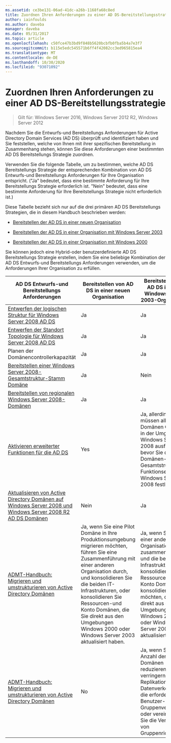 ```yaml
---
ms.assetid: ce3be131-06ad-41dc-a26b-1168fa68c8ed
title: Zuordnen Ihren Anforderungen zu einer AD DS-Bereitstellungsstrategie
author: iainfoulds
ms.author: daveba
manager: daveba
ms.date: 05/31/2017
ms.topic: article
ms.openlocfilehash: c50fce47b3bd9f848b5620bcbfb0fba5b4a7e3f7
ms.sourcegitcommit: b115e5edc545571b6ff4f42082cc3ed965815ea4
ms.translationtype: MT
ms.contentlocale: de-DE
ms.lasthandoff: 10/30/2020
ms.locfileid: "93071092"
---
```

# <a name="mapping-your-requirements-to-an-ad-ds-deployment-strategy"></a>Zuordnen Ihren Anforderungen zu einer AD DS-Bereitstellungsstrategie

> Gilt für: Windows Server 2016, Windows Server 2012 R2, Windows Server 2012

Nachdem Sie die Entwurfs-und Bereitstellungs Anforderungen für Active Directory Domain Services (AD DS) überprüft und identifiziert haben und Sie feststellen, welche von Ihnen mit ihrer spezifischen Bereitstellung in Zusammenhang stehen, können Sie diese Anforderungen einer bestimmten AD DS Bereitstellungs Strategie zuordnen.

Verwenden Sie die folgende Tabelle, um zu bestimmen, welche AD DS Bereitstellungs Strategie der entsprechenden Kombination von AD DS Entwurfs-und Bereitstellungs Anforderungen für Ihre Organisation entspricht. ("Ja" bedeutet, dass eine bestimmte Anforderung für Ihre Bereitstellungs Strategie erforderlich ist. "Nein" bedeutet, dass eine bestimmte Anforderung für Ihre Bereitstellungs Strategie nicht erforderlich ist.)

Diese Tabelle bezieht sich nur auf die drei primären AD DS Bereitstellungs Strategien, die in diesem Handbuch beschrieben werden:

-   [Bereitstellen der AD DS in einer neuen Organisation](../../ad-ds/plan/Deploying-AD-DS-in-a-New-Organization.md)

-   [Bereitstellen der AD DS in einer Organisation mit Windows Server 2003](../../ad-ds/plan/Deploying-AD-DS-in-a-Windows-Server-2003-Organization.md)

-   [Bereitstellen der AD DS in einer Organisation mit Windows 2000](../../ad-ds/plan/Deploying-AD-DS-in-a-Windows-2000-Organization.md)

Sie können jedoch eine Hybrid-oder benutzerdefinierte AD DS Bereitstellungs Strategie erstellen, indem Sie eine beliebige Kombination der AD DS Entwurfs-und Bereitstellungs Anforderungen verwenden, um die Anforderungen Ihrer Organisation zu erfüllen.

| AD DS Entwurfs-und Bereitstellungs Anforderungen | Bereitstellen von AD DS in einer neuen Organisation | Bereitstellen von AD DS in einer Windows Server 2003-Organisation | Bereitstellen von AD DS in einer Windows 2000-Organisation |
| ---------------------------------------- | ------------------------------------- | ----------------------------------------------------- |----------------------------------------------- |
| [Entwerfen der logischen Struktur für Windows Server 2008 AD DS](/previous-versions/windows/it-pro/windows-server-2008-r2-and-2008/cc770806(v=ws.10)) | Ja | Ja | Ja |
| [Entwerfen der Standort Topologie für Windows Server 2008 AD DS](Designing-the-Site-Topology.md) | Ja | Ja | Ja |
| Planen der Domänencontrollerkapazität | Ja | Ja | Ja |
| [Bereitstellen einer Windows Server 2008-Gesamtstruktur-Stamm Domäne](/previous-versions/windows/it-pro/windows-server-2008-r2-and-2008/cc731174(v=ws.10)) | Ja | Nein | Nein |
| [Bereitstellen von regionalen Windows Server 2008-Domänen](/previous-versions/windows/it-pro/windows-server-2008-r2-and-2008/cc755118(v=ws.10)) | Ja | Ja | Ja |
| [Aktivieren erweiterter Funktionen für die AD DS](../../ad-ds/plan/Enabling-Advanced-Features-for-AD-DS.md) | Yes |Ja, allerdings müssen alle Domänen Controller in der Umgebung Windows Server 2008 ausführen, bevor Sie die Domänen-oder Gesamtstruktur Funktionsebene auf Windows Server 2008 festlegen. | Ja, allerdings müssen alle Domänen Controller in der Umgebung Windows Server 2008 ausführen, bevor Sie die Domänen-oder Gesamtstruktur Funktionsebene auf Windows Server 2008 festlegen. |
| [Aktualisieren von Active Directory Domänen auf Windows Server 2008 und Windows Server 2008 R2 AD DS Domänen](/previous-versions/windows/it-pro/windows-server-2008-r2-and-2008/cc731188(v=ws.10)) | Nein | Ja | Ja |
| [ADMT-Handbuch: Migrieren und umstrukturieren von Active Directory Domänen](/previous-versions/windows/it-pro/windows-server-2008-r2-and-2008/cc974332(v=ws.10)) | Ja, wenn Sie eine Pilot Domäne in Ihre Produktionsumgebung migrieren möchten, führen Sie eine Zusammenführung mit einer anderen Organisation durch, und konsolidieren Sie die beiden IT-Infrastrukturen, oder konsolidieren Sie Ressourcen-und Konto Domänen, die Sie direkt aus den Umgebungen Windows 2000 oder Windows Server 2003 aktualisiert haben. | Ja, wenn Sie mit einer anderen Organisation zusammenführen und die beiden IT-Infrastrukturen konsolidieren oder Ressourcen-und Konto Domänen konsolidieren möchten, die Sie direkt aus den Umgebungen Windows 2000 oder Windows Server 2003 aktualisiert haben. | Ja, wenn Sie mit einer anderen Organisation zusammenführen und die beiden IT-Infrastrukturen konsolidieren oder Ressourcen-und Konto Domänen konsolidieren möchten, die Sie direkt aus den Umgebungen Windows 2000 oder Windows Server 2003 aktualisiert haben. |
| [ADMT-Handbuch: Migrieren und umstrukturieren von Active Directory Domänen](/previous-versions/windows/it-pro/windows-server-2008-r2-and-2008/cc974332(v=ws.10)) | No | Ja, wenn Sie die Anzahl der Domänen reduzieren müssen, verringern Sie den Replikations Datenverkehr und die erforderliche Benutzer-und Gruppenverwaltung, oder vereinfachen Sie die Verwaltung von Gruppenrichtlinie. | Ja, wenn Sie die Anzahl der Domänen reduzieren müssen, verringern Sie den Replikations Datenverkehr und die erforderliche Benutzer-und Gruppenverwaltung, oder vereinfachen Sie die Verwaltung von Gruppenrichtlinie. |
